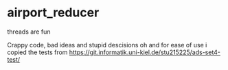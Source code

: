 # airport_reducer
threads are fun

Crappy code, bad ideas and stupid descisions
oh and for ease of use i copied the tests from https://git.informatik.uni-kiel.de/stu215225/ads-set4-test/
